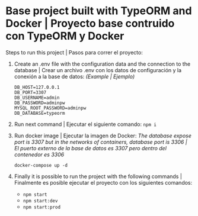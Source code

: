 # Base project built with TypeORM and Docker | Proyecto base contruido con TypeORM y Docker
  
Steps to run this project | Pasos para correr el proyecto:

 1. Create an .env file with the configuration data and the connection to the database | Crear un archivo .env con los datos de configuración y la conexión a la base de datos:
 *(Example | Ejemplo)*
	```
	DB_HOST=127.0.0.1
	DB_PORT=3307
	DB_USERNAME=admin
	DB_PASSWORD=adminpw
	MYSQL_ROOT_PASSWORD=adminpw
	DB_DATABASE=typeorm
	```

 2. Run next command | Ejecutar el siguiente comando:
	`npm i`

3. Run docker image | Ejecutar la imagen de Docker:
	*The database expose port is 3307 but in the networks of containers, database port is 3306 | El puerto externo de la base de datos es 3307 pero dentro del contenedor es 3306*

	`docker-compose up -d`
 
4. Finally it is possible to run the project with the following commands | Finalmente es posible ejecutar el proyecto con los siguientes comandos:

	- `npm start`
	- `npm start:dev`
	- `npm start:prod`
